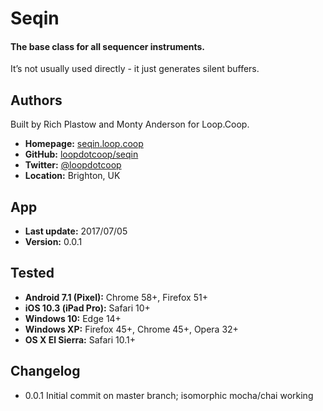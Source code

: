 # Seqin

#### The base class for all sequencer instruments.

It’s not usually used directly - it just generates silent buffers.


Authors
-------
Built by Rich Plastow and Monty Anderson for Loop.Coop.

+ __Homepage:__     [seqin.loop.coop](http://seqin.loop.coop)
+ __GitHub:__       [loopdotcoop/seqin](https://github.com/loopdotcoop/seqin)
+ __Twitter:__      [@loopdotcoop](https://twitter.com/loopdotcoop)
+ __Location:__     Brighton, UK


App
---
+ __Last update:__  2017/07/05
+ __Version:__      0.0.1


Tested
------
+ __Android 7.1 (Pixel):__  Chrome 58+, Firefox 51+
+ __iOS 10.3 (iPad Pro):__  Safari 10+
+ __Windows 10:__           Edge 14+
+ __Windows XP:__           Firefox 45+, Chrome 45+, Opera 32+
+ __OS X El Sierra:__       Safari 10.1+


Changelog
---------
+ 0.0.1       Initial commit on master branch; isomorphic mocha/chai working
